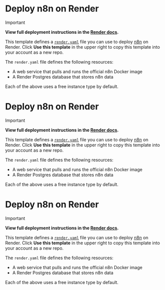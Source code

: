 # Deploy n8n on Render

> [!IMPORTANT]
> **View full deployment instructions in the [**Render docs**](https://render.com/docs/deploy-n8n).**

This template defines a [`render.yaml`](https://github.com/render-examples/n8n/blob/main/render.yaml) file you can use to deploy [n8n](https://n8n.io/) on Render. Click **Use this template** in the upper right to copy this template into your account as a new repo.

The `render.yaml` file defines the following resources:

- A web service that pulls and runs the official n8n Docker image
- A Render Postgres database that stores n8n data

Each of the above uses a free instance type by default.
# Deploy n8n on Render

> [!IMPORTANT]
> **View full deployment instructions in the [**Render docs**](https://render.com/docs/deploy-n8n).**

This template defines a [`render.yaml`](https://github.com/render-examples/n8n/blob/main/render.yaml) file you can use to deploy [n8n](https://n8n.io/) on Render. Click **Use this template** in the upper right to copy this template into your account as a new repo.

The `render.yaml` file defines the following resources:

- A web service that pulls and runs the official n8n Docker image
- A Render Postgres database that stores n8n data

Each of the above uses a free instance type by default.
# Deploy n8n on Render

> [!IMPORTANT]
> **View full deployment instructions in the [**Render docs**](https://render.com/docs/deploy-n8n).**

This template defines a [`render.yaml`](https://github.com/render-examples/n8n/blob/main/render.yaml) file you can use to deploy [n8n](https://n8n.io/) on Render. Click **Use this template** in the upper right to copy this template into your account as a new repo.

The `render.yaml` file defines the following resources:

- A web service that pulls and runs the official n8n Docker image
- A Render Postgres database that stores n8n data

Each of the above uses a free instance type by default.
